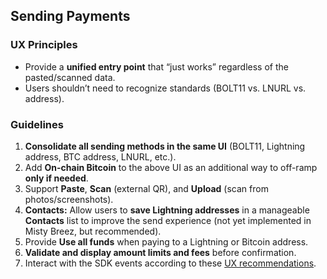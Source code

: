 ## Sending Payments
### UX Principles
- Provide a **unified entry point** that “just works” regardless of the pasted/scanned data.
- Users shouldn’t need to recognize standards (BOLT11 vs. LNURL vs. address).

### Guidelines
1. **Consolidate all sending methods in the same UI** (BOLT11, Lightning address, BTC address, LNURL, etc.).
2. Add **On-chain Bitcoin** to the above UI as an additional way to off-ramp **only if needed**.
3. Support **Paste**, **Scan** (external QR), and **Upload** (scan from photos/screenshots).
4. **Contacts:** Allow users to **save Lightning addresses** in a manageable **Contacts** list to improve the send experience (not yet implemented in Misty Breez, but recommended).
5. Provide **Use all funds** when paying to a Lightning or Bitcoin address.
6. **Validate and display amount limits and fees** before confirmation.
7. Interact with the SDK events according to these [UX recommendations](/guide/send_payment.md#lightning-2). 
